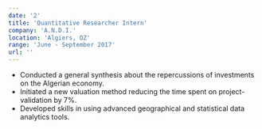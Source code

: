 ```yaml
---
date: '2'
title: 'Quantitative Researcher Intern'
company: 'A.N.D.I.'
location: 'Algiers, DZ'
range: 'June - September 2017'
url: ''
---
```


- Conducted a general synthesis about the repercussions of investments on the Algerian economy.
- Initiated a new valuation method reducing the time spent on project-validation by 7%.
- Developed skills in using advanced geographical and statistical data analytics tools.
